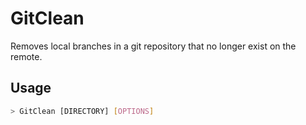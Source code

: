 # GitClean

Removes local branches in a git repository that no longer exist on the remote.


## Usage

```bash
> GitClean [DIRECTORY] [OPTIONS]
```
